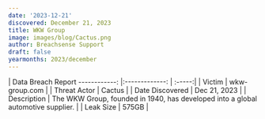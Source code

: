 ```yaml
---
date: '2023-12-21'
discovered: December 21, 2023
title: WKW Group
image: images/blog/Cactus.png
author: Breachsense Support
draft: false
yearmonths: 2023/december
---
```



| Data Breach Report
------------:     |:-------------:    | :-----:|
| Victim      | wkw-group.com      | 
| Threat Actor      | Cactus      | 
| Date Discovered      | Dec 21, 2023      | 
| Description      | The WKW Group, founded in 1940, has developed into a global automotive supplier.      | 
| Leak Size      | 575GB      | 

